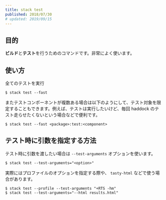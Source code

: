```yaml
---
title: stack test
published: 2018/07/30
# updated: 2019/09/15
---
```


## 目的

**ビルド**と**テスト**を行うためのコマンドです。非常によく使います。

## 使い方

全てのテストを実行

```shell
$ stack test --fast
```

またテストコンポーネントが複数ある場合は以下のようにして、テスト対象を限定することもできます。例えば、テストは実行したいけど、毎回 haddock のテスト走らせたくないという場合などで便利です。

```shell
$ stack test --fast <package>:test:<component>
```

## テスト時に引数を指定する方法

テスト時に引数を渡したい場合は `--test-arguments` オプションを使います。

```shell
$ stack test --test-arguments="<option>"
```

実際にはプロファイルのオプションを指定する際や、 `tasty-html` などで使う場合があります。

```shell
$ stack test --profile --test-arguments "+RTS -hm"
$ stack test --test-arguments="--html results.html"
```